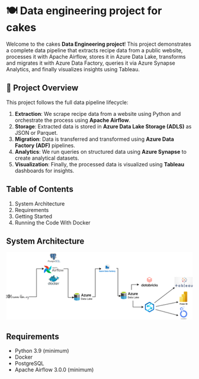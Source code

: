 # 🍽️ Data engineering project for cakes

Welcome to the cakes **Data Engineering project**!
This project demonstrates a complete data pipeline that extracts recipe data from a public website, processes it with Apache Airflow, stores it in Azure Data Lake, transforms and migrates it with Azure Data Factory, queries it via Azure Synapse Analytics, and finally visualizes insights using Tableau.



## 🚀 Project Overview

This project follows the full data pipeline lifecycle:

1. **Extraction**: We scrape recipe data from a website using Python and orchestrate the process using **Apache Airflow**.
2. **Storage**: Extracted data is stored in **Azure Data Lake Storage (ADLS)** as JSON or Parquet.
3. **Migration**: Data is transferred and transformed using **Azure Data Factory (ADF)** pipelines.
4. **Analytics**: We run queries on structured data using **Azure Synapse** to create analytical datasets.
5. **Visualization**: Finally, the processed data is visualized using **Tableau** dashboards for insights.

## Table of Contents


1. System Architecture
2. Requirements
3. Getting Started
4. Running the Code With Docker

## System Architecture
![system architecture](https://github.com/MedardTesla/cake_scraping/blob/main/data/Diagramme%20sans%20nom.png)

## Requirements

- Python 3.9 (minimum)
- Docker
- PostgreSQL
- Apache Airflow 3.0.0 (minimum)



